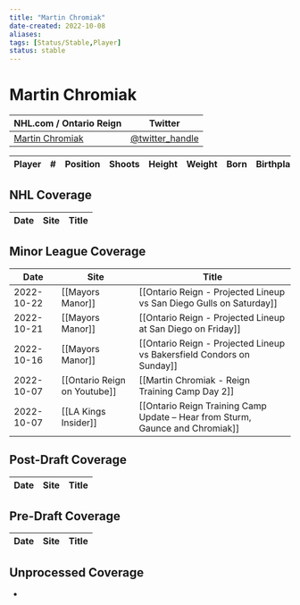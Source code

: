 ```yaml
---
title: "Martin Chromiak"
date-created: 2022-10-08
aliases: 
tags: [Status/Stable,Player]
status: stable
---
```


# Martin Chromiak

NHL.com / Ontario Reign | Twitter
-|-
[Martin Chromiak](https://ontarioreign.com/roster/martin-chromiak) | [@twitter_handle](https://twitter.com/)

Player | \# | Position | Shoots | Height | Weight | Born | Birthplace | Draft 
-|-|-|-|-|-|-|-|-



## NHL  Coverage
| Date | Site | Title |
| ---- | ---- | ----- |



## Minor League Coverage
| Date       | Site                         | Title                                                                 |
| ---------- | ---------------------------- | --------------------------------------------------------------------- |
| 2022-10-22 | [[Mayors Manor]]             | [[Ontario Reign - Projected Lineup vs San Diego Gulls on Saturday]]   |
| 2022-10-21 | [[Mayors Manor]]             | [[Ontario Reign - Projected Lineup at San Diego on Friday]]           |
| 2022-10-16 | [[Mayors Manor]]             | [[Ontario Reign - Projected Lineup vs Bakersfield Condors on Sunday]] |
| 2022-10-07 | [[Ontario Reign on Youtube]] | [[Martin Chromiak - Reign Training Camp Day 2]]                       |
| 2022-10-07 | [[LA Kings Insider]]         | [[Ontario Reign Training Camp Update – Hear from Sturm, Gaunce and Chromiak]] |



## Post-Draft Coverage
Date | Site |  Title
---|---|---



## Pre-Draft Coverage
Date | Site |  Title
---|---|---


## Unprocessed Coverage
- 
